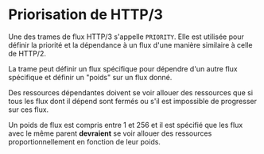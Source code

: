 # Priorisation de HTTP/3

Une des trames de flux HTTP/3 s'appelle `PRIORITY`. Elle est utilisée pour définir
la priorité et la dépendance à un flux d'une manière similaire à celle de HTTP/2.

La trame peut définir un flux spécifique pour dépendre d'un autre flux spécifique
et définir un "poids" sur un flux donné.

Des ressources dépendantes doivent se voir allouer des ressources que si tous les
flux dont il dépend sont fermés ou s'il est impossible de progresser sur ces flux.

Un poids de flux est compris entre 1 et 256 et il est spécifié que les flux avec le
même parent **devraient** se voir allouer des ressources proportionnellement en
fonction de leur poids.
